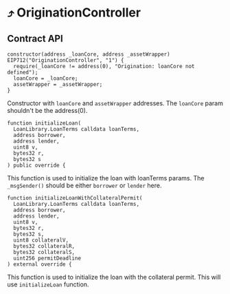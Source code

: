 # ⤴️ OriginationController

## Contract API

```
constructor(address _loanCore, address _assetWrapper) EIP712("OriginationController", "1") {
  require(_loanCore != address(0), "Origination: loanCore not defined");
  loanCore = _loanCore;
  assetWrapper = _assetWrapper;
}
```

Constructor with `loanCore` and `assetWrapper` addresses. The `loanCore` param shouldn't be the address(0).

```
function initializeLoan(
  LoanLibrary.LoanTerms calldata loanTerms,
  address borrower,
  address lender,
  uint8 v,
  bytes32 r,
  bytes32 s
) public override {
```

This function is used to initialize the loan with loanTerms params.
The `_msgSender()` should be either `borrower` or `lender` here.

```
function initializeLoanWithCollateralPermit(
  LoanLibrary.LoanTerms calldata loanTerms,
  address borrower,
  address lender,
  uint8 v,
  bytes32 r,
  bytes32 s,
  uint8 collateralV,
  bytes32 collateralR,
  bytes32 collateralS,
  uint256 permitDeadline
) external override {
```

This function is used to initialize the loan with the collateral permit.
This will use `initializeLoan` function.
